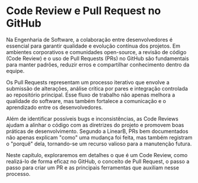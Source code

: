 # Code Review e Pull Request no GitHub

Na Engenharia de Software, a colaboração entre desenvolvedores é essencial para garantir qualidade e evolução contínua dos projetos. Em ambientes corporativos e comunidades open-source, a revisão de código (Code Review) e o uso de Pull Requests (PRs) no GitHub são fundamentais para manter padrões, reduzir erros e compartilhar conhecimento dentro da equipe.

Os Pull Requests representam um processo iterativo que envolve a submissão de alterações, análise crítica por pares e integração controlada ao repositório principal. Esse fluxo de trabalho não apenas melhora a qualidade do software, mas também fortalece a comunicação e o aprendizado entre os desenvolvedores.

Além de identificar possíveis bugs e inconsistências, as Code Reviews ajudam a alinhar o código com as diretrizes do projeto e promovem boas práticas de desenvolvimento. Segundo a LinearB, PRs bem documentados não apenas explicam "como" uma mudança foi feita, mas também registram o "porquê" dela, tornando-se um recurso valioso para a manutenção futura.

Neste capítulo, exploraremos em detalhes o que é um Code Review, como realizá-lo de forma eficaz no GitHub, o conceito de Pull Request, o passo a passo para criar um PR e as principais ferramentas que auxiliam nesse processo.